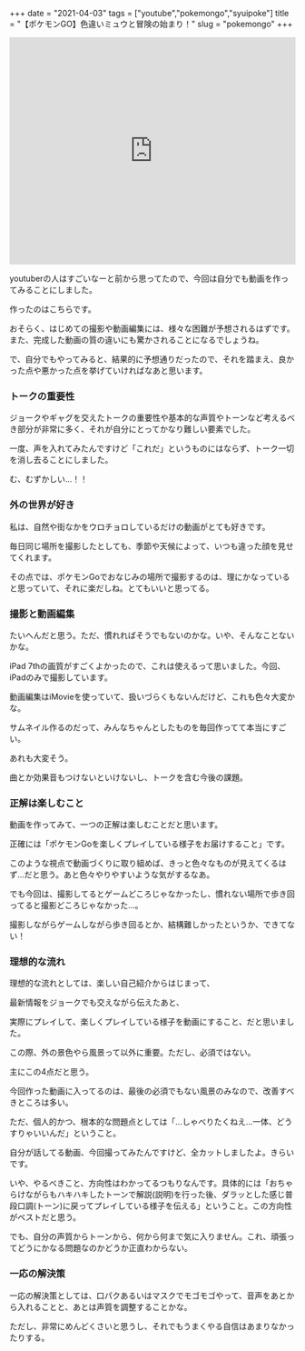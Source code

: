 +++
date = "2021-04-03"
tags = ["youtube","pokemongo","syuipoke"]
title = "【ポケモンGO】色違いミュウと冒険の始まり！"
slug = "pokemongo"
+++
<iframe width="100%" height="400" src="https://www.youtube.com/embed/SUtFE-JP3_Q" frameborder="0" allow="autoplay; encrypted-media" allowfullscreen></iframe>
<!--more-->

youtuberの人はすごいなーと前から思ってたので、今回は自分でも動画を作ってみることにしました。

作ったのはこちらです。


おそらく、はじめての撮影や動画編集には、様々な困難が予想されるはずです。また、完成した動画の質の違いにも驚かされることになるでしょうね。

で、自分でもやってみると、結果的に予想通りだったので、それを踏まえ、良かった点や悪かった点を挙げていければなあと思います。

### トークの重要性

ジョークやギャグを交えたトークの重要性や基本的な声質やトーンなど考えるべき部分が非常に多く、それが自分にとってかなり難しい要素でした。

一度、声を入れてみたんですけど「これだ」というものにはならず、トーク一切を消し去ることにしました。

む、むずかしい...！！

### 外の世界が好き

私は、自然や街なかをウロチョロしているだけの動画がとても好きです。

毎日同じ場所を撮影したとしても、季節や天候によって、いつも違った顔を見せてくれます。

その点では、ポケモンGoでおなじみの場所で撮影するのは、理にかなっていると思っていて、それに楽だしね。とてもいいと思ってる。

### 撮影と動画編集

たいへんだと思う。ただ、慣れればそうでもないのかな。いや、そんなことないかな。

iPad 7thの画質がすごくよかったので、これは使えるって思いました。今回、iPadのみで撮影しています。

動画編集はiMovieを使っていて、扱いづらくもないんだけど、これも色々大変かな。

サムネイル作るのだって、みんなちゃんとしたものを毎回作ってて本当にすごい。

あれも大変そう。

曲とか効果音もつけないといけないし、トークを含む今後の課題。

### 正解は楽しむこと

動画を作ってみて、一つの正解は楽しむことだと思います。

正確には「ポケモンGoを楽しくプレイしている様子をお届けすること」です。

このような視点で動画づくりに取り組めば、きっと色々なものが見えてくるはず...だと思う。あと色々やりやすいような気がするなあ。

でも今回は、撮影してるとゲームどころじゃなかったし、慣れない場所で歩き回ってると撮影どころじゃなかった...。

撮影しながらゲームしながら歩き回るとか、結構難しかったというか、できてない！

### 理想的な流れ

理想的な流れとしては、楽しい自己紹介からはじまって、

最新情報をジョークでも交えながら伝えたあと、

実際にプレイして、楽しくプレイしている様子を動画にすること、だと思いました。

この際、外の景色やら風景って以外に重要。ただし、必須ではない。

主にこの4点だと思う。

今回作った動画に入ってるのは、最後の必須でもない風景のみなので、改善すべきところは多い。

ただ、個人的かつ、根本的な問題点としては「...しゃべりたくねえ...一体、どうすりゃいいんだ」ということ。

自分が話してる動画、今回撮ってみたんですけど、全カットしましたよ。きらいです。

いや、やるべきこと、方向性はわかってるつもりなんです。具体的には「おちゃらけながらもハキハキしたトーンで解説(説明)を行った後、ダラッとした感じ普段口調(トーン)に戻ってプレイしている様子を伝える」ということ。この方向性がベストだと思う。

でも、自分の声質からトーンから、何から何まで気に入りません。これ、頑張ってどうにかなる問題なのかどうか正直わからない。

### 一応の解決策

一応の解決策としては、口パクあるいはマスクでモゴモゴやって、音声をあとから入れることと、あとは声質を調整することかな。

ただし、非常にめんどくさいと思うし、それでもうまくやる自信はあまりなかったりする。

